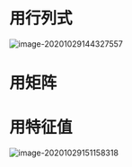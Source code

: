 # 用行列式

![image-20201029144327557](https://gitee.com/HaitoChan/upload-pic-typora/raw/master/null/image-20201029144327557.png)

# 用矩阵

# 用特征值

![image-20201029151158318](https://gitee.com/HaitoChan/upload-pic-typora/raw/master/null/image-20201029151158318.png)